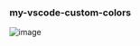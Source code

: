### my-vscode-custom-colors

![image](https://user-images.githubusercontent.com/20648572/139557429-cb627e39-435d-4702-b2f0-e7a77bc4f92e.png)
